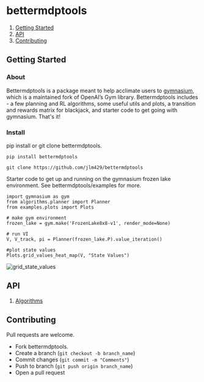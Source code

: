 # bettermdptools

1. [Getting Started](#getting-started)
2. [API](#api)
3. [Contributing](#contributing)

## Getting Started

### About
Bettermdptools is a package meant to help acclimate users to [gymnasium](https://gymnasium.farama.org/), which is a maintained fork of OpenAI’s Gym library.  Bettermdptools includes - a few planning and RL algorithms, 
some useful utils and plots, a transition and rewards matrix for blackjack, and starter code to get going with gymnasium.  That's it!

### Install 

pip install or git clone bettermdptools.   

```
pip install bettermdptools
```

```
git clone https://github.com/jlm429/bettermdptools
```

Starter code to get up and running on the gymnasium frozen lake environment. See bettermdptools/examples for more.  

```
import gymnasium as gym
from algorithms.planner import Planner
from examples.plots import Plots

# make gym environment 
frozen_lake = gym.make('FrozenLake8x8-v1', render_mode=None)

# run VI
V, V_track, pi = Planner(frozen_lake.P).value_iteration()

#plot state values
Plots.grid_values_heat_map(V, "State Values")
```

![grid_state_values](https://user-images.githubusercontent.com/10093986/211906047-bc13956b-b8e6-411d-ae68-7a3eb5f2ad32.PNG)


## API

1. [Algorithms](algorithms/readme.md)

## Contributing

Pull requests are welcome.  

* Fork bettermdptools.
* Create a branch (`git checkout -b branch_name`)
* Commit changes (`git commit -m "Comments"`)
* Push to branch (`git push origin branch_name`)
* Open a pull request